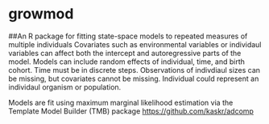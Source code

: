 # growmod
##An R package for fitting state-space models to repeated measures of multiple individuals
Covariates such as environmental variables or individaul variables can affect both the intercept and autoregressive parts of the model. Models can include random effects of individual, time, and birth cohort. Time must be in discrete steps. 
Observations of indivdiaul sizes can be missing, but covariates cannot be missing. Individual could represent an individaul organism or population.

Models are fit using maximum marginal likelihood estimation via the Template Model Builder (TMB) package https://github.com/kaskr/adcomp

